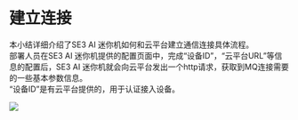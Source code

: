 # 建立连接

本小结详细介绍了SE3 AI 迷你机如何和云平台建立通信连接具体流程。  
部署人员在SE3 AI 迷你机提供的配置页面中，完成“设备ID”，“云平台URL”等信息的配置后，SE3 AI 迷你机就会向云平台发出一个http请求，获取到MQ连接需要的一些基本参数信息。  
“设备ID”是有云平台提供的，用于认证接入设备。

![](https://github.com/Bitmain-103105/AIBOXAPI/tree/2316afcc2b619db47e96bb4bc095be457b63615e/zh/V2R1C01/imgs/MQ-jiang-li-jian-jie.png)

